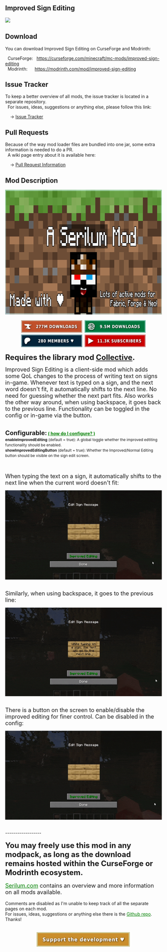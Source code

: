 <h2>Improved Sign Editing</h2>

<p><a href="https://github.com/Serilum/Improved-Sign-Editing"><img src="https://serilum.com/assets/data/logo/improved-sign-editing.png"></a></p><h2>Download</h2>

<p>You can download Improved Sign Editing on CurseForge and Modrinth:</p><p>&nbsp;&nbsp;CurseForge: &nbsp;&nbsp;<a href="https://curseforge.com/minecraft/mc-mods/improved-sign-editing">https://curseforge.com/minecraft/mc-mods/improved-sign-editing</a><br>&nbsp;&nbsp;Modrinth: &nbsp;&nbsp;&nbsp;&nbsp;&nbsp;<a href="https://modrinth.com/mod/improved-sign-editing">https://modrinth.com/mod/improved-sign-editing</a></p>

<h2>Issue Tracker</h2>

<p>To keep a better overview of all mods, the issue tracker is located in a separate repository.<br>&nbsp;&nbsp;For issues, ideas, suggestions or anything else, please follow this link:</p>

<p>&nbsp;&nbsp;&nbsp;&nbsp;-> <a href="https://serilum.com/url/issue-tracker">Issue Tracker</a></p>

<h2>Pull Requests</h2>

<p>Because of the way mod loader files are bundled into one jar, some extra information is needed to do a PR.<br>&nbsp;&nbsp;A wiki page entry about it is available here:</p>

<p>&nbsp;&nbsp;&nbsp;&nbsp;-> <a href="https://serilum.com/url/pull-requests">Pull Request Information</a></p>

<h2>Mod Description</h2>

<p style="text-align:center"><a href="https://serilum.com/" rel="nofollow"><img src="https://github.com/Serilum/.cdn/raw/main/description/header/header.png" alt="" width="838" height="400"></a></p>

<p style="text-align:center"><a href="https://curseforge.com/members/serilum/projects" rel="nofollow"><img src="https://raw.githubusercontent.com/Serilum/.data-workflow/main/badges/svg/curseforge.svg" width="200"></a> <a href="https://modrinth.com/user/Serilum" rel="nofollow"><img src="https://raw.githubusercontent.com/Serilum/.data-workflow/main/badges/svg/modrinth.svg" width="200"></a> <a href="https://patreon.com/serilum" rel="nofollow"><img src="https://raw.githubusercontent.com/Serilum/.data-workflow/main/badges/svg/patreon.svg" width="200"></a> <a href="https://youtube.com/@serilum" rel="nofollow"><img src="https://raw.githubusercontent.com/Serilum/.data-workflow/main/badges/svg/youtube.svg" width="200"></a></p>

<p><strong><span style="font-size:24px">Requires the library mod&nbsp;<a style="font-size:24px" href="https://curseforge.com/minecraft/mc-mods/collective" rel="nofollow">Collective</a>.<br></span></strong></p>

<p><span style="font-size:18px">Improved Sign Editing is a client-side mod which adds some QoL changes to the process of writing text on signs in-game. Whenever text is typed on a sign, and the next word doesn't fit, it automatically shifts to the next line. No need for guessing whether the next part fits. Also works the other way around, when using backspace, it goes back to the previous line. Functionality can be toggled in the config or in-game via the button.<br></span><br><br><strong><span style="font-size:20px">Configurable:</span> <span style="color:#008000;font-size:14px"><a style="color:#008000" href="https://github.com/Serilum/.information/wiki/how-to-configure-mods" rel="nofollow">(&nbsp;how do I configure?&nbsp;)</a></span><br></strong><span style="font-size:12px"><strong>enableImprovedEditing</strong>&nbsp;(default = true): A global toggle whether the improved edtiting functionality should be enabled.</span><br><span style="font-size:12px"><strong>showImprovedEditingButton</strong>&nbsp;(default = true): Whether the Improved/Normal Editing button should be visible on the sign edit screen.</span><br><br></p>

<p><br><span style="font-size:18px">When typing the text on a sign, it automatically shifts to the next line when the current word doesn't fit:</span></p>

<div class="spoiler">

<p><picture><img src="https://github.com/Serilum/.cdn/raw/main/projects/improved-sign-editing/a.gif"></picture></p>

</div>

<p>&nbsp;<br><span style="font-size:18px">Similarly, when using backspace, it goes to the previous line:</span></p>

<div class="spoiler">

<p><picture><img src="https://github.com/Serilum/.cdn/raw/main/projects/improved-sign-editing/b.gif"></picture></p>

</div>

<p>&nbsp;<br><span style="font-size:18px">There is a button on the screen to enable/disable the improved editing for finer control. Can be disabled in the config:</span></p>

<div class="spoiler">

<p><picture><img src="https://github.com/Serilum/.cdn/raw/main/projects/improved-sign-editing/c.gif"></picture></p>

</div>

<p>&nbsp;<br>------------------<br><br><span style="font-size:24px"><strong>You may freely use this mod in any modpack, as long as the download remains hosted within the CurseForge or Modrinth ecosystem.</strong></span><br><br><span style="font-size:18px"><a style="font-size:18px;color:#008000" href="https://serilum.com/" rel="nofollow">Serilum.com</a> contains an overview and more information on all mods available.</span><br><br><span style="font-size:14px">Comments are disabled as I'm unable to keep track of all the separate pages on each mod.</span><span style="font-size:14px"><br>For issues, ideas, suggestions or anything else there is the&nbsp;<a style="font-size:14px;color:#008000" href="https://github.com/Serilum/.issue-tracker" rel="nofollow">Github repo</a>. Thanks!</span><span style="font-size:6px"><br><br></span></p>

<p style="text-align:center"><a href="https://serilum.com/donate" rel="nofollow"><img src="https://github.com/Serilum/.cdn/raw/main/description/projects/support.svg" alt="" width="306" height="50"></a></p>